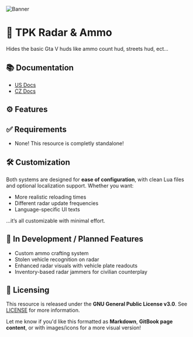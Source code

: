 ![Banner](https://i.imgur.com/vmCPtDP.png)

# 🎯 TPK Radar & Ammo

Hides the basic Gta V huds like ammo count hud, streets hud, ect...


## 📚 Documentation

* [US Docs](https://tentypeeek.gitbook.io/undv/script/radar-and-ammo)
* [CZ Docs](https://tentypeeek.gitbook.io/undv/cz/script/radar-and-ammo)


## ⚙️ Features


## ✅ Requirements

* None! This resource is completly standalone!

## 🛠️ Customization

Both systems are designed for **ease of configuration**, with clean Lua files and optional localization support. Whether you want:

* More realistic reloading times
* Different radar update frequencies
* Language-specific UI texts

…it’s all customizable with minimal effort.


## 🧪 In Development / Planned Features

* Custom ammo crafting system
* Stolen vehicle recognition on radar
* Enhanced radar visuals with vehicle plate readouts
* Inventory-based radar jammers for civilian counterplay


## 🧾 Licensing

This resource is released under the **GNU General Public License v3.0**.
See [LICENSE](https://www.gnu.org/licenses/gpl-3.0.html) for more information.

Let me know if you'd like this formatted as **Markdown**, **GitBook page content**, or with images/icons for a more visual version!
